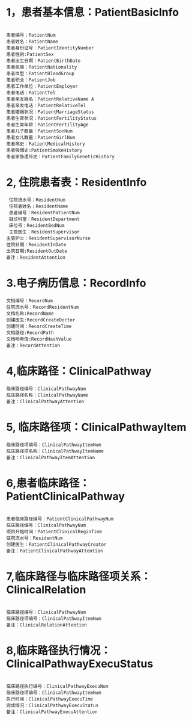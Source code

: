 
# 1，患者基本信息：PatientBasicInfo
```

患者编号：PatientNum  
患者姓名：PatientName 
患者身份证号：PatientIdentityNumber  
患者性别:PatientSex 
患者出生日期：PatientBirthDate 
患者民族：PatientNationality 
患者血型：PatientBloodGroup 
患者职业：PatientJob 
患者工作单位：PatientEmployer  
患者电话：PatientTel 
患者亲友姓名：PatientRelativeName A
患者亲友电话：PatientRelativeTel 
患者婚姻状况：PatientMarriageStatus 
患者生育状况：PatientFertilityStatus 
患者生育年龄：PatientFertilityAge 
患者儿子数量：PatientSonNum 
患者女儿数量：PatientGirlNum 
患者病史：PatientMedicalHistory  
患者吸烟史:PatientSmokeHistory 
患者家族遗传史：PatientFamilyGeneticHistory 

 ```


# 2, 住院患者表：ResidentInfo
```
 住院流水号：ResidentNum
 住院者姓名；ResidentName
 患者编号：ResidentPatientNum
 就诊科室：ResidentDepartment
 床位号：ResidentBedNum
 主管医生：ResidentSupervisor
主管护士：ResidentSupervisorNurse
住院日期：ResidentInDate
出院日期:ResidentOutDate
备注：ResidentAttention
```

# 3.电子病历信息：RecordInfo
```
文档编号：RecordNum
住院流水号：RecordResidentNum
文档名称:RecordName
创建医生:RecordCreateDoctor
创建时间：RecordCreateTime
文档路径:RecordPath
文档哈希值:RecordHashValue
备注：RecordAttention
```
# 4,临床路径：ClinicalPathway
```
临床路径编号：ClinicalPathwayNum
临床路径名称：ClinicalPathwayName
备注：ClinicalPathwayAttention
```

# 5, 临床路径项：ClinicalPathwayItem
```
临床路径项编号：ClinicalPathwayItemNum
临床路径项名称：ClinicalPathwayItemName
备注：ClinicalPathwayItemAttention

```
# 6,患者临床路径：PatientClinicalPathway
```

患者临床路径编号：PatientClinicalPathwayNum
临床路径编号：ClinicalPathwayNum
项目开始时间：PatientClinicalBeginTime
住院流水号：ResidentNum
创建医生：PatientClinicalPathwayCreator
备注：PatientClinicalPathwayAttention
```
# 7,临床路径与临床路径项关系：ClinicalRelation
```

临床路径编号：ClinicalPathwayNum
临床路径项编号：ClinicalPathwayItemNum
备注：ClinicalRelationAttention
```
# 8,临床路径执行情况：ClinicalPathwayExecuStatus
```

临床路径执行编号：ClinicalPathwayExecuNum
临床路径项编号：ClinicalPathwayItemNum
执行时间：ClinicalPathwayExecuTime
完成情况：ClinicalPathwayExecuStatus
备注：ClinicalPathwayExecuAttention

```







